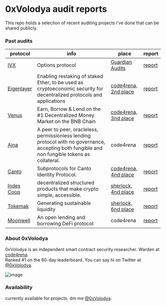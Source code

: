 # 0xVolodya audit reports

This repo holds a selection of recent auditing projects i've done that can be shared publicly.

### Past audits

| protocol                                  | info | place                                                                                                                | report                          |
|-------------------------------------------| ---- |----------------------------------------------------------------------------------------------------------------------|---------------------------------|
| [IVX](https://www.eigenlayer.xyz/)        | Options protocol | [Guardian Audits](https://github.com/GuardianAudits/Audits/tree/main/IVX)                                            | [report](reports/IVX.pdf)       |
| [Eigenlayer](https://www.eigenlayer.xyz/) | Enabling restaking of staked Ether, to be used as cryptoeconomic security for decentralized protocols and applications | [code4rena,<br /> 2nd place](https://code4rena.com/contests/2023-04-eigenlayer-contest#top)                          | [report](reports/eigenlayer.md) |
| [Venus](https://app.venus.io/)            | Earn, Borrow & Lend on the #1 Decentralized Money Market on the BNB Chain | [code4rena,<br /> 3nd place](https://code4rena.com/contests/2023-05-venus-protocol-isolated-pools#top)               | [report](reports/venus.md)      |
| [Ajna](https://www.ajna.finance/)         | A peer to peer, oracleless, permissionless lending protocol with no governance, accepting both fungible and non fungible tokens as collateral. | code4rena                                                                                                            | [report](reports/ajna.md)       |
| [Canto](https://www.cantoidentity.build/) | Subprotocols for Canto Identity Protocol. | [code4rena,<br /> 4nd place](https://code4rena.com/contests/2023-03-canto-identity-subprotocols-contest#top)         | [report](reports/canto.md)      |
| [Index Coop](https://indexcoop.com/)      | decentralized structured products that make crypto simple, accessible. | [sherlock,<br /> 4nd place](https://discord.com/channels/812037309376495636/1109133391904915557/1135569315924557914) | [report](reports/index-coop.md) |
| [Tokemak](https://www.tokemak.xyz/)      | Generating sustainable liquidity | [sherlock,<br /> 6nd place](https://audits.sherlock.xyz/contests/101/leaderboard) | [report](reports/Tokemak.md) |
| [Moonwell](https://twitter.com/MoonwellDeFi)      | An open lending and borrowing DeFi protocol | code4rena| [report](reports/moonwell.md) |

### About **0xVolodya**

0xVolodya is an independent smart contract security researcher. Warden at [code4rena](https://code4rena.com/).\
Ranked #1 on the 60-day leaderboard. You can say hi on Twitter at [@0xVolodya](https://twitter.com/0xVolodya).

![image](https://pbs.twimg.com/profile_banners/3988136668/1688113444/1500x500)

### Availability

currently available for projects. dm me [@0xVolodya](https://twitter.com/0xVolodya).

